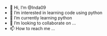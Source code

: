 - 👋 Hi, I’m @Inda09
- 👀 I’m interested in learning code using python
- 🌱 I’m currently learning python
- 💞️ I’m looking to collaborate on ...
- 📫 How to reach me ...

<!---
Inda09/Inda09 is a ✨ special ✨ repository because its `README.md` (this file) appears on your GitHub profile.
You can click the Preview link to take a look at your changes.
--->
